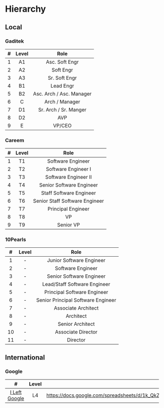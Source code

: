 # Hierarchy

## Local

### Gaditek
#|Level|Role
:-:|:-:|:-:
1|A1|Asc. Soft Engr
2|A2|Soft Engr
3|A3|Sr. Soft Engr
4|B1|Lead Engr
5|B2|Asc. Arch / Asc. Manager
6|C|Arch / Manager
7|D1|Sr. Arch / Sr. Manger
8|D2|AVP
9|E|VP/CEO

### Careem
#|Level|Role
:-:|:-:|:-:
1|T1|Software Engineer
2|T2|Software Engineer I
3|T3|Software Engineer II
4|T4|Senior Software Engineer
5|T5|Staff Software Engineer
6|T6|Senior Staff Software Engineer
7|T7|Principal Engineer
8|T8|VP
9|T9|Senior VP

### 10Pearls
#|Level|Role
:-:|:-:|:-:
1|-|Junior Software Engineer
2|-|Software Engineer
3|-|Senior Software Engineer
4|-|Lead/Staff Software Engineer
5|-|Principal Software Engineer
6|-|Senior Principal Software Engineer
7|-|Associate Architect
8|-|Architect
9|-|Senior Architect
10|-|Associate Director
11|-|Director 

## International

### Google
#|Level|Role
:-:|:-:|:-:
[I Left Google](https://youtu.be/80LbYf8TO1I)|L4|https://docs.google.com/spreadsheets/d/1k_QkZISJ2cIk_Py_pdzsAt5fUwWOYZVkkXg4KZM8IXA/htmlview#
